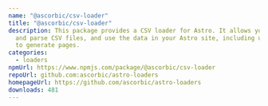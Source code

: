```yaml
---
name: "@ascorbic/csv-loader"
title: "@ascorbic/csv-loader"
description: This package provides a CSV loader for Astro. It allows you to load
  and parse CSV files, and use the data in your Astro site, including using it
  to generate pages.
categories:
  - loaders
npmUrl: https://www.npmjs.com/package/@ascorbic/csv-loader
repoUrl: github.com:ascorbic/astro-loaders
homepageUrl: https://github.com/ascorbic/astro-loaders
downloads: 481
---
```

